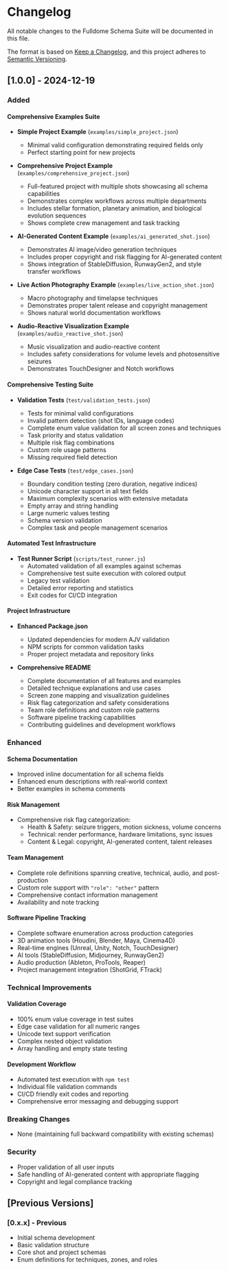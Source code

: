 # Changelog

All notable changes to the Fulldome Schema Suite will be documented in this file.

The format is based on [Keep a Changelog](https://keepachangelog.com/en/1.0.0/),
and this project adheres to [Semantic Versioning](https://semver.org/spec/v2.0.0.html).

## [1.0.0] - 2024-12-19

### Added

#### Comprehensive Examples Suite
- **Simple Project Example** (`examples/simple_project.json`)
  - Minimal valid configuration demonstrating required fields only
  - Perfect starting point for new projects
  
- **Comprehensive Project Example** (`examples/comprehensive_project.json`)
  - Full-featured project with multiple shots showcasing all schema capabilities
  - Demonstrates complex workflows across multiple departments
  - Includes stellar formation, planetary animation, and biological evolution sequences
  - Shows complete crew management and task tracking
  
- **AI-Generated Content Example** (`examples/ai_generated_shot.json`)
  - Demonstrates AI image/video generation techniques
  - Includes proper copyright and risk flagging for AI-generated content
  - Shows integration of StableDiffusion, RunwayGen2, and style transfer workflows
  
- **Live Action Photography Example** (`examples/live_action_shot.json`)
  - Macro photography and timelapse techniques
  - Demonstrates proper talent release and copyright management
  - Shows natural world documentation workflows
  
- **Audio-Reactive Visualization Example** (`examples/audio_reactive_shot.json`)
  - Music visualization and audio-reactive content
  - Includes safety considerations for volume levels and photosensitive seizures
  - Demonstrates TouchDesigner and Notch workflows

#### Comprehensive Testing Suite
- **Validation Tests** (`test/validation_tests.json`)
  - Tests for minimal valid configurations
  - Invalid pattern detection (shot IDs, language codes)
  - Complete enum value validation for all screen zones and techniques
  - Task priority and status validation
  - Multiple risk flag combinations
  - Custom role usage patterns
  - Missing required field detection

- **Edge Case Tests** (`test/edge_cases.json`)
  - Boundary condition testing (zero duration, negative indices)
  - Unicode character support in all text fields
  - Maximum complexity scenarios with extensive metadata
  - Empty array and string handling
  - Large numeric values testing
  - Schema version validation
  - Complex task and people management scenarios

#### Automated Test Infrastructure
- **Test Runner Script** (`scripts/test_runner.js`)
  - Automated validation of all examples against schemas
  - Comprehensive test suite execution with colored output
  - Legacy test validation
  - Detailed error reporting and statistics
  - Exit codes for CI/CD integration

#### Project Infrastructure
- **Enhanced Package.json**
  - Updated dependencies for modern AJV validation
  - NPM scripts for common validation tasks
  - Proper project metadata and repository links
  
- **Comprehensive README**
  - Complete documentation of all features and examples
  - Detailed technique explanations and use cases
  - Screen zone mapping and visualization guidelines
  - Risk flag categorization and safety considerations
  - Team role definitions and custom role patterns
  - Software pipeline tracking capabilities
  - Contributing guidelines and development workflows

### Enhanced

#### Schema Documentation
- Improved inline documentation for all schema fields
- Enhanced enum descriptions with real-world context
- Better examples in schema comments

#### Risk Management
- Comprehensive risk flag categorization:
  - Health & Safety: seizure triggers, motion sickness, volume concerns
  - Technical: render performance, hardware limitations, sync issues
  - Content & Legal: copyright, AI-generated content, talent releases

#### Team Management
- Complete role definitions spanning creative, technical, audio, and post-production
- Custom role support with `"role": "other"` pattern
- Comprehensive contact information management
- Availability and note tracking

#### Software Pipeline Tracking
- Complete software enumeration across production categories
- 3D animation tools (Houdini, Blender, Maya, Cinema4D)
- Real-time engines (Unreal, Unity, Notch, TouchDesigner)
- AI tools (StableDiffusion, Midjourney, RunwayGen2)
- Audio production (Ableton, ProTools, Reaper)
- Project management integration (ShotGrid, FTrack)

### Technical Improvements

#### Validation Coverage
- 100% enum value coverage in test suites
- Edge case validation for all numeric ranges
- Unicode text support verification
- Complex nested object validation
- Array handling and empty state testing

#### Development Workflow
- Automated test execution with `npm test`
- Individual file validation commands
- CI/CD friendly exit codes and reporting
- Comprehensive error messaging and debugging support

### Breaking Changes
- None (maintaining full backward compatibility with existing schemas)

### Security
- Proper validation of all user inputs
- Safe handling of AI-generated content with appropriate flagging
- Copyright and legal compliance tracking

## [Previous Versions]

### [0.x.x] - Previous
- Initial schema development
- Basic validation structure
- Core shot and project schemas
- Enum definitions for techniques, zones, and roles 